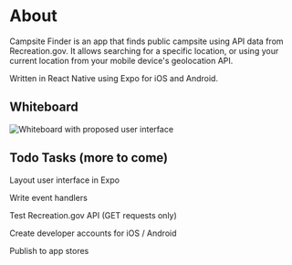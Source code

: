 # About

Campsite Finder is an app that finds public campsite using API data from Recreation.gov. It allows searching for a specific location, or using your current location from your mobile device's geolocation API.

Written in React Native using Expo for iOS and Android.

## Whiteboard

![Whiteboard with proposed user interface](../campsite-finder/img/campsite-finder-whiteboard.png)

## Todo Tasks (more to come)

Layout user interface in Expo

Write event handlers

Test Recreation.gov API (GET requests only)

Create developer accounts for iOS / Android

Publish to app stores

